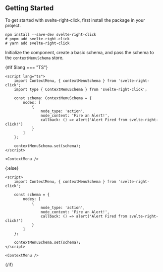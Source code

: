 <script>
  import { lang } from "../lang";
</script>

<section>

## Getting Started

To get started with svelte-right-click, first install the package in your project.

```shell
npm install --save-dev svelte-right-click
# pnpm add svelte-right-click
# yarn add svelte-right-click
```

Initialize the component, create a basic schema, and pass the schema to the `contextMenuSchema` store.

{#if $lang === "TS"}

```svelte
<script lang="ts">
	import ContextMenu, { contextMenuSchema } from 'svelte-right-click';
	import type { ContextMenuSchema } from 'svelte-right-click';

	const schema: ContextMenuSchema = {
		nodes: [
			{
				node_type: 'action',
				node_content: 'Fire an Alert!',
				callback: () => alert('Alert Fired from svelte-right-click!')
			}
		]
	};

	contextMenuSchema.set(schema);
</script>

<ContextMenu />
```

{:else}

```svelte
<script>
	import ContextMenu, { contextMenuSchema } from 'svelte-right-click';

	const schema = {
		nodes: [
			{
				node_type: 'action',
				node_content: 'Fire an Alert!',
				callback: () => alert('Alert Fired from svelte-right-click!')
			}
		]
	};

	contextMenuSchema.set(schema);
</script>

<ContextMenu />
```

{/if}

</section>
